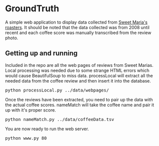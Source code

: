 # GroundTruth



A simple web application to display data collected from [Sweet Maria's roasters](http://www.sweetmarias.com/). It should be noted that the data collected was from 2008 until recent and each coffee score was manually transcribed from the review photo. 

## Getting up and running

Included in the repo are all the web pages of reviews from Sweet Marias. Local processing was needed due to some strange HTML errors which would cause BeautifulSoup to miss data. processLocal will extract all the needed data from the coffee review and then insert it into the database.

<pre>
python processLocal.py ../data/webpages/
</pre>

Once the reviews have been extracted, you need to pair up the data with the actual coffee scores. nameMatch will take the coffee name and pair it up with it's proper score. 

<pre>
python nameMatch.py ../data/coffeeData.tsv 
</pre>

You are now ready to run the web server.

<pre>
python www.py 80
</pre>




